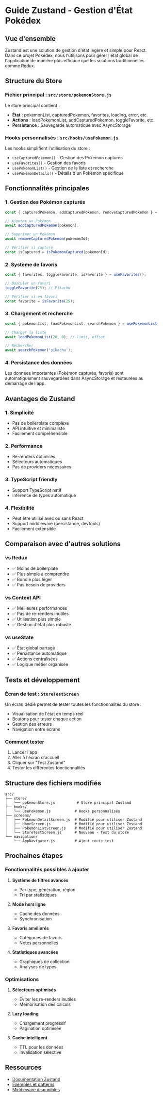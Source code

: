 # Guide Zustand - Gestion d'État Pokédex

## Vue d'ensemble

Zustand est une solution de gestion d'état légère et simple pour React. Dans ce projet Pokédex, nous l'utilisons pour gérer l'état global de l'application de manière plus efficace que les solutions traditionnelles comme Redux.

## Structure du Store

### Fichier principal : `src/store/pokemonStore.js`

Le store principal contient :

- **État** : pokemonList, capturedPokemon, favorites, loading, error, etc.
- **Actions** : loadPokemonList, addCapturedPokemon, toggleFavorite, etc.
- **Persistance** : Sauvegarde automatique avec AsyncStorage

### Hooks personnalisés : `src/hooks/usePokemon.js`

Les hooks simplifient l'utilisation du store :

- `useCapturedPokemon()` - Gestion des Pokémon capturés
- `useFavorites()` - Gestion des favoris
- `usePokemonList()` - Gestion de la liste et recherche
- `usePokemonDetails()` - Détails d'un Pokémon spécifique

## Fonctionnalités principales

### 1. Gestion des Pokémon capturés

```javascript
const { capturedPokemon, addCapturedPokemon, removeCapturedPokemon } = useCapturedPokemon();

// Ajouter un Pokémon
await addCapturedPokemon(pokemon);

// Supprimer un Pokémon
await removeCapturedPokemon(pokemonId);

// Vérifier si capturé
const isCaptured = isPokemonCaptured(pokemonId);
```

### 2. Système de favoris

```javascript
const { favorites, toggleFavorite, isFavorite } = useFavorites();

// Basculer un favori
toggleFavorite(25); // Pikachu

// Vérifier si en favori
const favorite = isFavorite(25);
```

### 3. Chargement et recherche

```javascript
const { pokemonList, loadPokemonList, searchPokemon } = usePokemonList();

// Charger la liste
await loadPokemonList(20, 0); // limit, offset

// Rechercher
await searchPokemon('pikachu');
```

### 4. Persistance des données

Les données importantes (Pokémon capturés, favoris) sont automatiquement sauvegardées dans AsyncStorage et restaurées au démarrage de l'app.

## Avantages de Zustand

### 1. **Simplicité**
- Pas de boilerplate complexe
- API intuitive et minimaliste
- Facilement compréhensible

### 2. **Performance**
- Re-renders optimisés
- Sélecteurs automatiques
- Pas de providers nécessaires

### 3. **TypeScript friendly**
- Support TypeScript natif
- Inférence de types automatique

### 4. **Flexibilité**
- Peut être utilisé avec ou sans React
- Support middleware (persistance, devtools)
- Facilement extensible

## Comparaison avec d'autres solutions

### vs Redux
- ✅ Moins de boilerplate
- ✅ Plus simple à comprendre
- ✅ Bundle plus léger
- ✅ Pas besoin de providers

### vs Context API
- ✅ Meilleures performances
- ✅ Pas de re-renders inutiles
- ✅ Utilisation plus simple
- ✅ Gestion d'état plus robuste

### vs useState
- ✅ État global partagé
- ✅ Persistance automatique
- ✅ Actions centralisées
- ✅ Logique métier organisée

## Tests et développement

### Écran de test : `StoreTestScreen`

Un écran dédié permet de tester toutes les fonctionnalités du store :

- Visualisation de l'état en temps réel
- Boutons pour tester chaque action
- Gestion des erreurs
- Navigation entre écrans

### Comment tester

1. Lancer l'app
2. Aller à l'écran d'accueil
3. Cliquer sur "Test Zustand"
4. Tester les différentes fonctionnalités

## Structure des fichiers modifiés

```
src/
├── store/
│   └── pokemonStore.js          # Store principal Zustand
├── hooks/
│   └── usePokemon.js           # Hooks personnalisés
├── screens/
│   ├── PokemonDetailScreen.js  # Modifié pour utiliser Zustand
│   ├── HomeScreen.js           # Modifié pour utiliser Zustand
│   ├── PokemonListScreen.js    # Modifié pour utiliser Zustand
│   └── StoreTestScreen.js      # Nouveau - Test du store
└── navigation/
    └── AppNavigator.js         # Ajout route test
```

## Prochaines étapes

### Fonctionnalités possibles à ajouter

1. **Système de filtres avancés**
   - Par type, génération, région
   - Tri par statistiques

2. **Mode hors ligne**
   - Cache des données
   - Synchronisation

3. **Favoris améliorés**
   - Catégories de favoris
   - Notes personnelles

4. **Statistiques avancées**
   - Graphiques de collection
   - Analyses de types

### Optimisations

1. **Sélecteurs optimisés**
   - Éviter les re-renders inutiles
   - Mémorisation des calculs

2. **Lazy loading**
   - Chargement progressif
   - Pagination optimisée

3. **Cache intelligent**
   - TTL pour les données
   - Invalidation sélective

## Ressources

- [Documentation Zustand](https://github.com/pmndrs/zustand)
- [Exemples et patterns](https://github.com/pmndrs/zustand/tree/main/examples)
- [Middleware disponibles](https://github.com/pmndrs/zustand#middleware)

